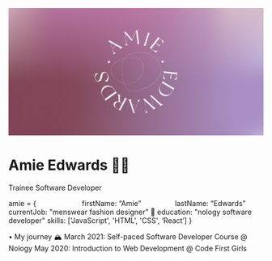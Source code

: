 ![](https://github.com/amiehannah/amiehannah/blob/main/Artboard%201.png)
# Amie Edwards 👩‍💻

Trainee Software Developer

amie = { &nbsp;&nbsp;&nbsp;&nbsp;&nbsp;&nbsp;&nbsp;&nbsp;&nbsp;&nbsp;&nbsp;&nbsp;&nbsp;&nbsp;&nbsp;&nbsp;&nbsp;&nbsp;&nbsp;&nbsp;&nbsp;
	firstName: “Amie” &nbsp; &nbsp; &nbsp; &nbsp; &nbsp; &nbsp; &nbsp; &nbsp;
	lastName: “Edwards”
	currentJob: "menswear fashion designer" 👔 
	education: "nology software developer" 
	skills: ['JavaScript', 'HTML', 'CSS', ‘React’]
}



• My journey 🏔️
March 2021: Self-paced Software Developer Course @ Nology
May 2020: Introduction to Web Development @ Code First Girls
